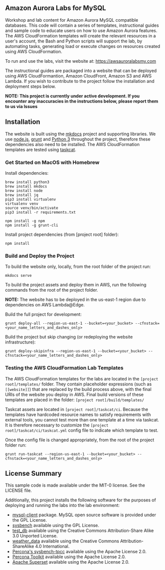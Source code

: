 ## Amazon Aurora Labs for MySQL

Workshop and lab content for Amazon Aurora MySQL compatible databases. This code will contain a series of templates, instructional guides and sample code to educate users on how to use Amazon Aurora features. The AWS CloudFormation templates will create the relevant resources in a user's account, the Bash and Python scripts will support the lab, by automating tasks, generating load or execute changes on resources created using AWS CloudFormation.

To run and use the labs, visit the website at: https://awsauroralabsmy.com

The instructional guides are packaged into a website that can be deployed using AWS CloudFormantion, Amazon CloudFront, Amazon S3 and AWS Lambda. If you wish to contribute to the project follow the installation and deployment steps below.

**NOTE: This project is currently under active development. If you encounter any inaccuracies in the instructions below, please report them to us via Issues**


## Installation

The website is built using the [mkdocs](https://www.mkdocs.org/) project and supporting libraries. We use [node.js](https://nodejs.org/en/), [grunt](https://gruntjs.com/) and [Python 3](https://www.python.org/) throughout the project, therefore these dependencies also need to be installed. The AWS CloudFormation templates are tested using [taskcat](https://github.com/aws-quickstart/taskcat).

### Get Started on MacOS with Homebrew

Install dependencies:

```
brew install python3
brew install mkdocs
brew install node
brew install jq
pip3 install virtualenv
virtualenv venv
source venv/bin/activate
pip3 install -r requirements.txt

npm install -g npm
npm install -g grunt-cli
```

Install project dependencies (from [project root] folder):

```
npm install
```

### Build and Deploy the Project

To build the website only, locally, from the root folder of the project run:

```
mkdocs serve
```

To build the project assets and deploy them in AWS, run the following commands from the root of the project folder.

**NOTE:** The website has to be deployed in the us-east-1 region due to dependencies on AWS Lambda@Edge.

Build the full project for development:

```
grunt deploy-all --region-us-east-1 --bucket=<your_bucket> --cfnstack=<your_name_letters_and_dashes_only>
```

Build the project but skip changing (or redeploying the website infrastructure):

```
grunt deploy-skipinfra --region-us-east-1 --bucket=<your_bucket> --cfnstack=<your_name_letters_and_dashes_only>
```

### Testing the AWS CloudFormation Lab Templates

The AWS CloudFormation templates for the labs are located in the `[project root]/templates/` folder. They contain placeholder expressions (such as `[[website]]`) that are replaced by the build process above, with the final URIs of the website you deploy in AWS. Final build versions of these templates are placed in the folder: `[project root]/build/templates/`

Taskcat assets are located in `[project root]/taskcat/ci`. Because the templates have hardcoded resource names to satisfy requirements with external tools, you cannot test more than one template at a time via taskcat. It is therefore necessary to customize the `[project root]/taskcat/ci/taskcat.yml` config file to indicate which template to test.

Once the config file is changed appropriately, from the root of the project folder run:

```
grunt run-taskcat --region-us-east-1 --bucket=<your_bucket> --cfnstack=<your_name_letters_and_dashes_only>
```

## License Summary

This sample code is made available under the MIT-0 license. See the LICENSE file.

Additionally, this project installs the following software for the purposes of deploying and running the labs into the lab environment:

* [mysql-client](https://dev.mysql.com/doc/refman/5.6/en/programs-client.html) package. MySQL open source software is provided under the GPL License.
* [sysbench](https://github.com/akopytov/sysbench) available using the GPL License.
* [test_db](https://github.com/datacharmer/test_db) available using the Creative Commons Attribution-Share Alike 3.0 Unported License.
* [weather_data](https://query.data.world/s/jc734imun7wfihq6q5qeo45xvv5ezw) available using the Creative Commons Attribution-ShareAlike 4.0 International.
* [Percona's sysbench-tpcc](https://github.com/Percona-Lab/sysbench-tpcc) available using the Apache License 2.0.
* [Percona Toolkit](https://www.percona.com/doc/percona-toolkit/LATEST/index.html) available using the Apache License 2.0.
* [Apache Superset](https://superset.apache.org/index.html) available using the Apache License 2.0.
